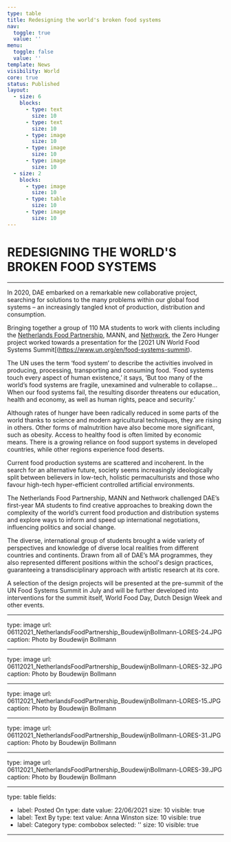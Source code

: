 ```yaml
---
type: table
title: Redesigning the world's broken food systems
nav:
  toggle: true
  value: ''
menu:
  toggle: false
  value: ''
template: News
visibility: World
core: true
status: Published
layout:
  - size: 6
    blocks:
      - type: text
        size: 10
      - type: text
        size: 10
      - type: image
        size: 10
      - type: image
        size: 10
      - type: image
        size: 10
  - size: 2
    blocks:
      - type: image
        size: 10
      - type: table
        size: 10
      - type: image
        size: 10
---
```


# REDESIGNING THE WORLD'S BROKEN FOOD SYSTEMS

---

In 2020, DAE embarked on a remarkable new collaborative project, searching for solutions to the many problems within our global food systems – an increasingly tangled knot of production, distribution and consumption. 

Bringing together a group of 110 MA students to work with clients including the [Netherlands Food Partnership](https://www.nlfoodpartnership.com/), MANN, and [Nethwork](https://eatthis.info/), the Zero Hunger project worked towards a presentation for the [2021 UN World Food Systems Summit[(https://www.un.org/en/food-systems-summit).

The UN uses the term ‘food system’ to describe the activities involved in producing, processing, transporting and consuming food. ‘Food systems touch every aspect of human existence,’ it says, ‘But too many of the world’s food systems are fragile, unexamined and vulnerable to collapse… When our food systems fail, the resulting disorder threatens our education, health and economy, as well as human rights, peace and security.’

Although rates of hunger have been radically reduced in some parts of the world thanks to science and modern agricultural techniques, they are rising in others. Other forms of malnutrition have also become more significant, such as obesity. Access to healthy food is often limited by economic means. There is a growing reliance on food support systems in developed countries, while other regions experience food deserts. 

Current food production systems are scattered and incoherent. In the search for an alternative future, society seems increasingly ideologically split between believers in low-tech, holistic permaculturists and those who favour high-tech hyper-efficient controlled artificial environments.

The Netherlands Food Partnership, MANN and Nethwork challenged DAE’s first-year MA students to find creative approaches to breaking down the complexity of the world’s current food production and distribution systems and explore ways to inform and speed up international negotiations, influencing politics and social change. 

The diverse, international group of students brought a wide variety of perspectives and knowledge of diverse local realities from different countries and continents. Drawn from all of DAE’s MA programmes, they also represented different positions within the school's design practices, guaranteeing a transdisciplinary approach with artistic research at its core.

A selection of the design projects will be presented at the pre-summit of the UN Food Systems Summit in July and will be further developed into interventions for the summit itself, World Food Day, Dutch Design Week and other events.

---

type: image
url: 06112021_NetherlandsFoodPartnership_BoudewijnBollmann-LORES-24.JPG
caption: Photo by Boudewijn Bollmann

---

type: image
url: 06112021_NetherlandsFoodPartnership_BoudewijnBollmann-LORES-32.JPG
caption: Photo by Boudewijn Bollmann

---

type: image
url: 06112021_NetherlandsFoodPartnership_BoudewijnBollmann-LORES-15.JPG
caption: Photo by Boudewijn Bollmann

---

type: image
url: 06112021_NetherlandsFoodPartnership_BoudewijnBollmann-LORES-31.JPG
caption: Photo by Boudewijn Bollmann

---

type: image
url: 06112021_NetherlandsFoodPartnership_BoudewijnBollmann-LORES-39.JPG
caption: Photo by Boudewijn Bollmann

---

type: table
fields:
  - label: Posted On
    type: date
    value: 22/06/2021
    size: 10
    visible: true
  - label: Text By
    type: text
    value: Anna Winston
    size: 10
    visible: true
  - label: Category
    type: combobox
    selected: ''
    size: 10
    visible: true

---
